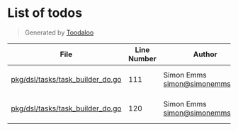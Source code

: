 # List of todos

> Generated by [Toodaloo](https://toodaloo.dev)

| File | Line Number | Author | Message |
| --- | --- | --- | --- |
| [pkg/dsl/tasks/task_builder_do.go](pkg/dsl/tasks/task_builder_do.go#L111) | 111 | Simon Emms <simon@simonemms.com> | handle the output |
| [pkg/dsl/tasks/task_builder_do.go](pkg/dsl/tasks/task_builder_do.go#L120) | 120 | Simon Emms <simon@simonemms.com> | return the output |
